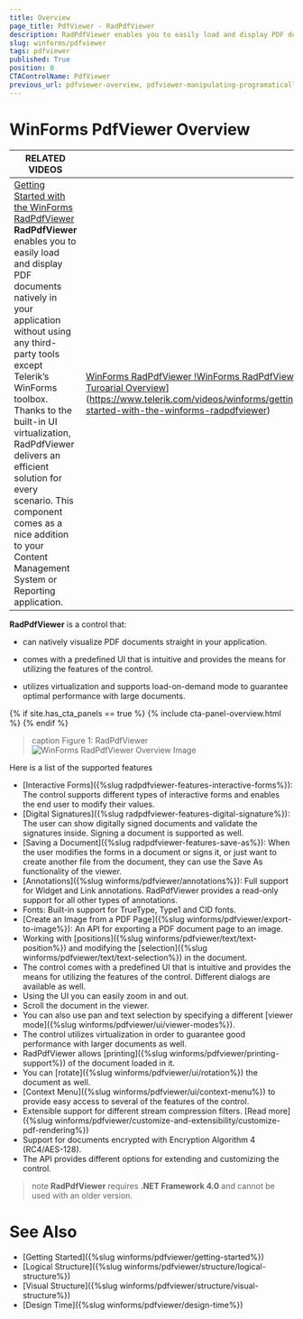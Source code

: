 ```yaml
---
title: Overview
page_title: PdfViewer - RadPdfViewer
description: RadPdfViewer enables you to easily load and display PDF documents natively in your application without using any third-party tools except Telerik’s WinForms toolbox.
slug: winforms/pdfviewer
tags: pdfviewer
published: True
position: 0
CTAControlName: PdfViewer
previous_url: pdfviewer-overview, pdfviewer-manipulating-programatically
---
```


# WinForms PdfViewer Overview

| RELATED VIDEOS |  |
| ------ | --- |
|[Getting Started with the WinForms RadPdfViewer](https://www.telerik.com/videos/winforms/getting-started-with-the-winforms-radpdfviewer)<br>__RadPdfViewer__ enables you to easily load and display PDF documents natively in your application without using any third-party tools except Telerik’s WinForms toolbox. Thanks to the built-in UI virtualization, RadPdfViewer delivers an efficient solution for every scenario. This component comes as a nice addition to your Content Management System or Reporting application.|[WinForms RadPdfViewer !WinForms RadPdfViewer Turoarial Overview](images/pdfviewer-overview002.png)](https://www.telerik.com/videos/winforms/getting-started-with-the-winforms-radpdfviewer)|

__RadPdfViewer__ is a control that:

* can natively visualize PDF documents straight in your application.

* comes with a predefined UI that is intuitive and provides the means for utilizing the features of the control.

* utilizes virtualization and supports load-on-demand mode to guarantee optimal performance with large documents.

{% if site.has_cta_panels == true %}
{% include cta-panel-overview.html %}
{% endif %}

>caption Figure 1: RadPdfViewer
![WinForms RadPdfViewer Overview Image](images/pdfviewer-overview001.png)

Here is a list of the supported features
* [Interactive Forms]({%slug radpdfviewer-features-interactive-forms%}): The control supports different types of interactive forms and enables the end user to modify their values.
* [Digital Signatures]({%slug radpdfviewer-features-digital-signature%}): The user can show digitally signed documents and validate the signatures inside. Signing a document is supported as well.
* [Saving a Document]({%slug radpdfviewer-features-save-as%}): When the user modifies the forms in a document or signs it, or just want to create another file from the document, they can use the Save As functionality of the viewer.
* [Annotations]({%slug winforms/pdfviewer/annotations%}): Full support for Widget and Link annotations. RadPdfViewer provides a read-only support for all other types of annotations.
* Fonts: Built-in support for TrueType, Type1 and CID fonts.
* [Create an Image from a PDF Page]({%slug winforms/pdfviewer/export-to-image%}): An API for exporting a PDF document page to an image.
* Working with [positions]({%slug winforms/pdfviewer/text/text-position%}) and modifying the [selection]({%slug winforms/pdfviewer/text/text-selection%}) in the document.
* The control comes with a predefined UI that is intuitive and provides the means for utilizing the features of the control. Different dialogs are available as well.
* Using the UI you can easily zoom in and out.
* Scroll the document in the viewer.
* You can also use pan and text selection by specifying a different [viewer mode]({%slug winforms/pdfviewer/ui/viewer-modes%}).
* The control utilizes virtualization in order to guarantee good performance with larger documents as well.
* RadPdfViewer allows [printing]({%slug winforms/pdfviewer/printing-support%}) of the document loaded in it.
* You can [rotate]({%slug winforms/pdfviewer/ui/rotation%}) the document as well.
* [Context Menu]({%slug winforms/pdfviewer/ui/context-menu%}) to provide easy access to several of the features of the control.
* Extensible support for different stream compression filters. [Read more]({%slug winforms/pdfviewer/customize-and-extensibility/customize-pdf-rendering%})
* Support for documents encrypted with Encryption Algorithm 4 (RC4/AES-128).
* The API provides different options for extending and customizing the control.

>note **RadPdfViewer** requires **.NET Framework 4.0** and cannot be used with an older version. 

# See Also

* [Getting Started]({%slug winforms/pdfviewer/getting-started%})
* [Logical Structure]({%slug winforms/pdfviewer/structure/logical-structure%})
* [Visual Structure]({%slug winforms/pdfviewer/structure/visual-structure%})
* [Design Time]({%slug winforms/pdfviewer/design-time%})
